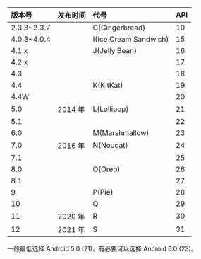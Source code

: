 | 版本号      | 发布时间 | 代号                  | API  |
| :---------- | -------- | :-------------------- | :--- |
| 2.3.3~2.3.7 |          | G(Gingerbread)        | 10   |
| 4.0.3~4.0.4 |          | I(Ice Cream Sandwich) | 15   |
| 4.1.x       |          | J(Jelly Bean)         | 16   |
| 4.2.x       |          |                       | 17   |
| 4.3         |          |                       | 18   |
| 4.4         |          | K(KitKat)             | 19   |
| 4.4W        |          |                       | 20   |
| 5.0         | 2014 年  | L(Lollipop)           | 21   |
| 5.1         |          |                       | 22   |
| 6.0         |          | M(Marshmallow)        | 23   |
| 7.0         | 2016 年  | N(Nougat)             | 24   |
| 7.1         |          |                       | 25   |
| 8.0         |          | O(Oreo)               | 26   |
| 8.1         |          |                       | 27   |
| 9           |          | P(Pie)                | 28   |
| 10          |          | Q                     | 29   |
| 11          | 2020 年  | R                     | 30   |
| 12          | 2021 年  | S                     | 31   |

一般最低选择 Android 5.0 (21)，有必要可以选择 Android 6.0 (23)。

